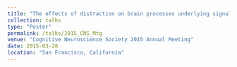 ```yaml
---
title: "The effects of distraction on brain processes underlying signal detection"
collection: talks
type: "Poster"
permalink: /talks/2015_CNS_Mtg
venue: "Cognitive Neuroscience Society 2015 Annual Meeting"
date: 2015-03-28
location: "San Francisco, California"
---
```

